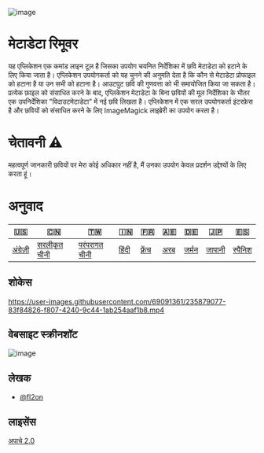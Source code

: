 ![image](https://github.com/user-attachments/assets/af677ca5-b660-4bb7-9421-fde3bf73dd7f)

# मेटाडेटा रिमूवर

यह एप्लिकेशन एक कमांड लाइन टूल है जिसका उपयोग चयनित निर्देशिका में छवि मेटाडेटा को हटाने के लिए किया जाता है। एप्लिकेशन उपयोगकर्ता को यह चुनने की अनुमति देता है कि कौन से मेटाडेटा प्रोफाइल को हटाना है या उन सभी को हटाना है। आउटपुट छवि की गुणवत्ता को भी समायोजित किया जा सकता है। प्रत्येक फ़ाइल को संसाधित करने के बाद, एप्लिकेशन मेटाडेटा के बिना छवियों की मूल निर्देशिका के भीतर एक उपनिर्देशिका "विदाउटमेटाडेटा" में नई छवि लिखता है। एप्लिकेशन में एक सरल उपयोगकर्ता इंटरफ़ेस है और छवियों को संसाधित करने के लिए ImageMagick लाइब्रेरी का उपयोग करता है।

# चेतावनी ⚠️

महत्वपूर्ण जानकारी छवियों पर मेरा कोई अधिकार नहीं है, मैं उनका उपयोग केवल प्रदर्शन उद्देश्यों के लिए करता हूं।

# अनुवाद

| 🇺🇸                   | 🇨🇳                            | 🇹🇼                             | 🇮🇳                  | 🇫🇷                    | 🇦🇪                | 🇩🇪                  | 🇯🇵                   | 🇪🇸                    |
| ---------------------- | ------------------------------- | -------------------------------- | --------------------- | ----------------------- | ------------------- | --------------------- | ---------------------- | ----------------------- |
| [अंग्रेज़ी](README.md) | [सरलीकृत चीनी](README.zh-CN.md) | [परंपरागत चीनी](README.zh-TW.md) | [हिंदी](README.hi.md) | [फ़्रेंच](README.fr.md) | [अरब](README.ar.md) | [जर्मन](README.de.md) | [जापानी](README.ja.md) | [स्पैनिश](README.es.md) |

## शोकेस

<https://user-images.githubusercontent.com/69091361/235879077-83f84826-f807-4240-9c44-1ab254aaf1b8.mp4>

## वेबसाइट स्क्रीनशॉट

![image](https://github.com/user-attachments/assets/5dfaf64c-2672-4777-a78b-c222838a3de7)

## लेखक

-   [@fl2on](https://www.github.com/fl2on)

## लाइसेंस

[अपाचे 2.0](https://choosealicense.com/licenses/apache-2.0/)
